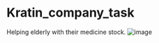# Kratin_company_task
Helping elderly with their medicine stock.
![image](https://user-images.githubusercontent.com/104935924/189064157-62cd988b-6351-4dcc-809b-a8b810860c1c.png)
